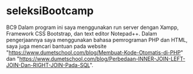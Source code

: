# seleksiBootcamp
BC9
Dalam program ini saya menggunakan run server dengan Xampp, Framework CSS Bootstrap, dan text editor Notepad++.
Dalam pengerjaannya saya menggunakan bahasa pemrograman PHP dan HTML, saya juga mencari bantuan pada website "https://www.dumetschool.com/blog/Membuat-Kode-Otomatis-di-PHP" dan "https://www.dumetschool.com/blog/Perbedaan-INNER-JOIN-LEFT-JOIN-Dan-RIGHT-JOIN-Pada-SQL".
